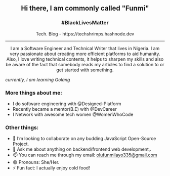 <h2 align="center"> <b>Hi there, I am commonly called "Funmi"</b></h2>
<h3 align="center"> #BlackLivesMatter</h3>
<p align="center">Tech. Blog - https://techshrimps.hashnode.dev</p>
<hr>

<p align="center">I am a Software Engineer and Technical Writer that lives in Nigeria.
I am very passionate about creating more efficient platforms to aid humanity. Also, I love writing technical contents, it helps to sharpen my skills and also be aware of the fact that somebody reads my articles to find a solution to or get started with something.
</p>

_currently, I am learning Golang_

<h3> More things about me:</h3>

- I do software engineering with @Designed-Platform
- Recently became a mentor(B.E) with @DevCareer
- I Network with awesome tech women @WomenWhoCode

<h3>Other things:</h3>

- 👯 I’m looking to collaborate on any budding JavaScript Open-Source Project.
- 💬 Ask me about anything on backend/frontend web development,.
- 📫 You can reach me through my email: olufunmilayo335@gmail.com
- 😄 Pronouns: She/Her.
- ⚡ Fun fact: I actually enjoy cold food!
